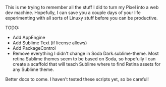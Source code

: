  This is me trying to remember all the stuff I did to turn my Pixel into a web dev machine.  Hopefully, I can save you a couple days of your life experimenting with all sorts of Linuxy stuff before you can be productive.

TODO:

 - Add AppEngine
 - Add Sublime Text (if license allows)
 - Add PackageControl
 - Remove everything I didn't change in Soda Dark.sublime-theme.  Most retina Sublime themes seem to be based on Soda, so hopefully I can create a scaffold that will teach Sublime where to find Retina assets for any Sublime theme.

 Better docs to come.  I haven't tested these scripts yet, so be careful!